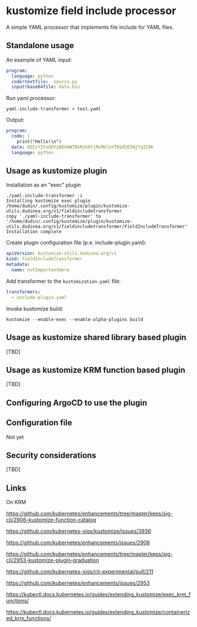 # kustomize field include processor


A simple YAML processor that implements file include for
YAML files.

## Standalone usage

An example of YAML input:


```yaml
program:
  language: python
  code!textfile:  source.py
  input!base64file: data.bin

```

Run yaml processor:

```shell
yaml-include-transformer < test.yaml
```

Output:

```yaml
program:
  code: |
    print("Hello!\n")
  data: ODIzY2YxODYyNDVmNTBkMzk0YjMxMDlmYTNiM2E5NjYgIC0K
  language: python
```

## Usage as kustomize plugin

Installation as an "exec" plugin

```shell
./yaml-include-transformer -i
Installing kustomize exec plugin /home/dudin/.config/kustomize/plugin/kustomize-utils.dudinea.org/v1/fieldincludetransformer
copy './yaml-include-transformer' to '/home/dudin/.config/kustomize/plugin/kustomize-utils.dudinea.org/v1/fieldincludetransformer/FieldIncludeTransformer'
Installation complete
```



Create plugin configuration file (p.e. include-plugin.yaml):

```yaml
apiVersion: kustomize-utils.dudinea.org/v1
kind: FieldIncludeTransformer
metadata:
  name: notImportantHere
```

Add transformer to the `kustomization.yaml` file:

```yaml
transformers:
  - include-plugin.yaml
```
Invoke kustomize build:

```shell
kustomize --enable-exec --enable-alpha-plugins build 
```

## Usage as kustomize shared library based plugin

[TBD]

## Usage as kustomize KRM function based plugin

[TBD]

## Configuring ArgoCD to use the plugin


## Configuration file

Not yet

## Security considerations

[TBD]


## Links

On KRM
  
https://github.com/kubernetes/enhancements/tree/master/keps/sig-cli/2906-kustomize-function-catalog


https://github.com/kubernetes-sigs/kustomize/issues/3936

https://github.com/kubernetes/enhancements/issues/2906

https://github.com/kubernetes/enhancements/tree/master/keps/sig-cli/2953-kustomize-plugin-graduation


https://github.com/kubernetes-sigs/cli-experimental/pull/211

https://github.com/kubernetes/enhancements/issues/2953

https://kubectl.docs.kubernetes.io/guides/extending_kustomize/exec_krm_functions/

https://kubectl.docs.kubernetes.io/guides/extending_kustomize/containerized_krm_functions/


